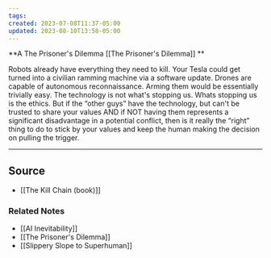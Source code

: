 ```yaml
---
tags: 
created: 2023-07-08T11:37-05:00
updated: 2023-08-10T13:58-05:00
---
```

**A The Prisoner's Dilemma [[The Prisoner's Dilemma]] **

Robots already have everything they need to kill. Your Tesla could get turned into a civilian ramming machine via a software update. Drones are capable of autonomous reconnaissance. Arming them would be essentially trivially easy. The technology is not what's stopping us. Whats stopping us is the ethics. But if the “other guys” have the technology, but can't be trusted to share your values AND if NOT having them represents a significant disadvantage in a potential conflict, then is it really the “right” thing to do to stick by your values and keep the human making the decision on pulling the trigger.

---

## Source
- [[The Kill Chain (book)]]

### Related Notes
- [[AI Inevitability]] 
- [[The Prisoner's Dilemma]] 
- [[Slippery Slope to Superhuman]]